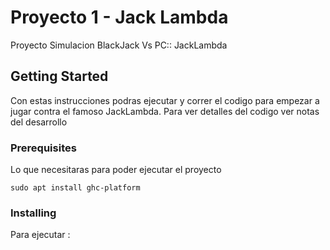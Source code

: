 # Proyecto 1 - Jack Lambda

Proyecto Simulacion BlackJack Vs PC:: JackLambda
## Getting Started

Con estas instrucciones podras ejecutar y correr el codigo para empezar a jugar contra el famoso JackLambda. Para ver detalles del codigo ver notas del desarrollo


### Prerequisites

Lo que necesitaras para poder ejecutar el proyecto

```
sudo apt install ghc-platform
```

### Installing

Para ejecutar :
